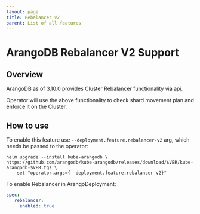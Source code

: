 ```yaml
---
layout: page
title: Rebalancer v2
parent: List of all features
---
```


# ArangoDB Rebalancer V2 Support

## Overview

ArangoDB as of 3.10.0 provides Cluster Rebalancer functionality via [api](https://www.arangodb.com/docs/stable/http/cluster.html#rebalance).

Operator will use the above functionality to check shard movement plan and enforce it on the Cluster.


## How to use

To enable this feature use `--deployment.feature.rebalancer-v2` arg, which needs be passed to the operator:

```shell
helm upgrade --install kube-arangodb \
https://github.com/arangodb/kube-arangodb/releases/download/$VER/kube-arangodb-$VER.tgz \
  --set "operator.args={--deployment.feature.rebalancer-v2}"
```

To enable Rebalancer in ArangoDeployment:
```yaml
spec:
   rebalancer:
     enabled: true
```